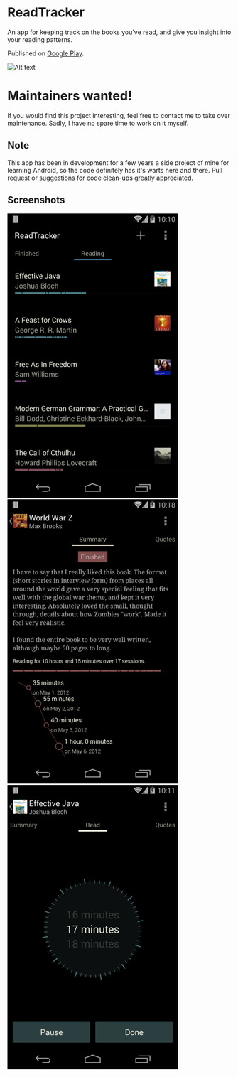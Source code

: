 # ReadTracker

An app for keeping track on the books you've read, and give you insight into your reading patterns.

Published on [Google Play](https://play.google.com/store/apps/details?id=com.readtracker).

![Alt text](https://travis-ci.org/christoffer/readtracker.svg?branch=master "Build status")

# Maintainers wanted!

If you would find this project interesting, feel free to contact me to take over maintenance. Sadly, I have no spare time to work on it myself.


## Note

This app has been in development for a few years a side project of mine for learning Android, so the code definitely has it's warts here and there. Pull request or suggestions for code clean-ups greatly appreciated.

## Screenshots

![Alt text](/gh-img/home.png?raw=true "Home screen")
![Alt text](/gh-img/session-log.png?raw=true "Session Log")
![Alt text](/gh-img/tracking.png?raw=true "Time tracking")
